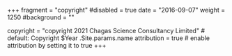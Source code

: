 +++
fragment = "copyright"
#disabled = true
date = "2016-09-07"
weight = 1250
#background = ""

copyright = "copyright 2021 Chagas Science Consultancy Limited" # default: Copyright $Year .Site.params.name
attribution = true # enable attribution by setting it to true
+++
